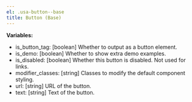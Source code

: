 ```yaml
---
el: .usa-button--base
title: Button (Base)
---
```


__Variables:__
* is_button_tag: [boolean] Whether to output as a button element.
* is_demo: [boolean] Whether to show extra demo examples.
* is_disabled: [boolean] Whether this button is disabled. Not used for links.
* modifier_classes: [string] Classes to modify the default component styling.
* url: [string] URL of the button.
* text: [string] Text of the button.
